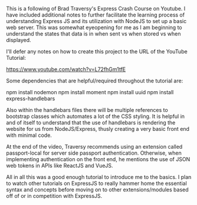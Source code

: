 This is a following of Brad Traversy's Express Crash Course on Youtube. I have included additional notes to further facilitate the learning process of understanding Express JS and its utilization with NodeJS to set up a basic web server.
This was somewhat eyeopening for me as I am beginning to understand the states that data is in when sent vs when stored vs when displayed.

I'll defer any notes on how to create this project to the URL of the YouTube Tutorial:

https://www.youtube.com/watch?v=L72fhGm1tfE

Some dependencies that are helpful/required throughout the tutorial are:

npm install nodemon
npm install moment
npm install uuid
npm install express-handlebars

Also within the handlebars files there will be multiple references to bootstrap classes which automates a lot of the CSS styling.  It is helpful in and of itself to understand that the use of handlebars is rendering the website for us from NodeJS/Express, thusly creating a very basic front end with minimal code.

At the end of the video, Traversy recommends using an extension called passport-local for server side passport authentication.  Otherwise, when implementing authentication on the front end, he mentions the use of JSON web tokens in APIs like ReactJS and VueJS.

All in all this was a good enough tutorial to introduce me to the basics.  I plan to watch other tutorials on ExpressJS to really hammer home the essential syntax and concepts before moving on to other extensions/modules based off of or in competition with ExpressJS.
